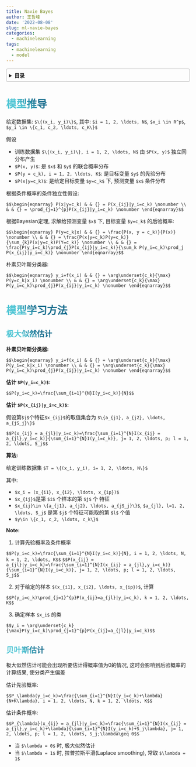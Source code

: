```yaml
---
title: Navie Bayes
author: 王哲峰
date: '2022-08-08'
slug: ml-navie-bayes
categories:
  - machinelearning
tags:
  - machinelearning
  - model
---
```


<style>
h1 {
    background-color: #2B90B6;
    background-image: linear-gradient(45deg, #4EC5D4 10%, #146b8c 20%);
    background-size: 100%;
    -webkit-background-clip: text;
    -moz-background-clip: text;
    -webkit-text-fill-color: transparent;
    -moz-text-fill-color: transparent;
}
h2 {
    background-color: #2B90B6;
    background-image: linear-gradient(45deg, #4EC5D4 10%, #146b8c 20%);
    background-size: 100%;
    -webkit-background-clip: text;
    -moz-background-clip: text;
    -webkit-text-fill-color: transparent;
    -moz-text-fill-color: transparent;
}
h3 {
    background-color: #2B90B6;
    background-image: linear-gradient(45deg, #4EC5D4 10%, #146b8c 20%);
    background-size: 100%;
    -webkit-background-clip: text;
    -moz-background-clip: text;
    -webkit-text-fill-color: transparent;
    -moz-text-fill-color: transparent;
}
details {
    border: 1px solid #aaa;
    border-radius: 4px;
    padding: .5em .5em 0;
}
summary {
    font-weight: bold;
    margin: -.5em -.5em 0;
    padding: .5em;
}
details[open] {
    padding: .5em;
}
details[open] summary {
    border-bottom: 1px solid #aaa;
    margin-bottom: .5em;
}
</style>

<details><summary>目录</summary><p>

- [模型推导](#模型推导)
- [模型学习方法](#模型学习方法)
  - [极大似然估计](#极大似然估计)
  - [贝叶斯估计](#贝叶斯估计)
</p></details><p></p>


# 模型推导

给定数据集: `$\{(x_i, y_i)\}$`, 其中: `$i = 1, 2, \ldots, N$`, `$x_i \in R^p$`, `$y_i \in \{c_1, c_2, \ldots, c_K\}$`

假设

- 训练数据集 `$\{(x_i, y_i)\}, i = 1, 2, \ldots, N$` 由 `$P(x, y)$` 独立同分布产生
- `$P(x, y)$`:  是 `$x$` 和 `$y$` 的联合概率分布
- `$P(y = c_k), i = 1, 2, \ldots, K$`: 是目标变量 `$y$` 的先验分布
- `$P(x|y=c_k)$`: 是给定目标变量 `$y=c_k$` 下, 预测变量 `$x$` 条件分布

根据条件概率的条件独立性假设: 

`$$\begin{eqnarray}
   P(x|y=c_k) & & {} = P(x_{ij}|y_i=c_k) \nonumber \\
   		   & & {} = \prod_{j=1}^{p}P(x_{ij}|y_i=c_k) \nonumber
   \end{eqnarray}$$`

根据Bayesian定理, 求解给预测变量 `$x$` 下, 目标变量 `$y=c_k$` 的后验概率: 

`$$\begin{eqnarray}
   P(y=c_k|x) & & {} = \frac{P(x, y = c_k)}{P(x)} \nonumber \\
   		   & & {} = \frac{P(x|y=c_k)P(y=c_k)}{\sum_{k}P(x|y=c_k)P(Y=c_k)} \nonumber \\
   		   & & {} = \frac{P(y_i=c_k)\prod_{j}P(x_{ij}|y_i=c_k)}{\sum_k P(y_i=c_k)\prod_j P(x_{ij}|y_i=c_k)} \nonumber
   \end{eqnarray}$$`

朴素贝叶斯分类器: 

`$$\begin{eqnarray}
   y_i=f(x_i) & & {} = \arg\underset{c_k}{\max} P(y=c_k|x_i) \nonumber \\
   	       & & {} = \arg\underset{c_k}{\max} P(y_i=c_k)\prod_{j}P(x_{ij}|y_i=c_k) \nonumber
   \end{eqnarray}$$`

# 模型学习方法

## 极大似然估计

**朴素贝叶斯分类器:**

`$$\begin{eqnarray}
   y_i=f(x_i) & & {} = \arg\underset{c_k}{\max} P(y_i=c_k|x_i) \nonumber \\
   	       & & {} = \arg\underset{c_k}{\max} P(y_i=c_k)\prod_{j}P(x_{ij}|y_i=c_k) \nonumber
   \end{eqnarray}$$`

**估计 `$P(y_i=c_k)$`:**

`$$P(y_i=c_k)=\frac{\sum_{i=1}^{N}I(y_i=c_k)}{N}$$`

**估计 `$P(x_{ij}|y_i=c_k)$`:**

假设第`$j$`个特征`$x_{ij}$`的取值集合为 `$\{a_{j1}, a_{j2}, \ldots, a_{jS_j}\}$`

`$$P(x_{ij} = a_{jl}|y_i=c_k)=\frac{\sum_{i=1}^{N}I(x_{ij} = a_{jl},y_i=c_k)}{\sum_{i=1}^{N}I(y_i=c_k)}, j= 1, 2, \ldots, p; l = 1, 2, \ldots, S_j$$`

**算法:**

给定训练数据集 `$T = \{(x_i, y_i), i= 1, 2, \ldots, N\}$`

其中: 

- `$x_i = (x_{i1}, x_{i2}, \ldots, x_{ip})$`
- `$x_{ij}$`是第 `$i$` 个样本的第 `$j$` 个 特征
- `$x_{ij}\in \{a_{j1}, a_{j2}, \ldots, a_{jS_j}\}$`, `$a_{jl}, l=1, 2, \ldots, S_j$` 是第 `$j$` 个特征可能取的第 `$l$` 个值
- `$y\in \{c_1, c_2, \ldots, c_k\}$`

**Note:**

1. 计算先验概率及条件概率

`$$P(y_i=c_k)=\frac{\sum_{i=1}^{N}I(y_i=c_k)}{N}, i = 1, 2, \ldots, N, k = 1, 2, \ldots, K$$`
`$$P(x_{ij} = a_{jl}|y_i=c_k)=\frac{\sum_{i=1}^{N}I(x_{ij} = a_{jl},y_i=c_k)}{\sum_{i=1}^{N}I(y_i=c_k)}, j= 1, 2, \ldots, p; l = 1, 2, \ldots, S_j$$`

2. 对于给定的样本 `$(x_{i1}, x_{i2}, \ldots, x_{ip})$`, 计算 

`$$P(y_i=c_k)\prod_{j=1}^{p}P(x_{ij}=a_{jl}|y_i=c_k), k = 1, 2, \ldots, K$$`

3. 确定样本 `$x_i$` 的类 

`$$y_i = \arg\underset{c_k}{\max}P(y_i=c_k)\prod_{j=1}^{p}P(x_{ij}=a_{jl}|y_i=c_k)$$`



## 贝叶斯估计

极大似然估计可能会出现所要估计得概率值为0的情况, 这时会影响到后验概率的计算结果, 使分类产生偏差

估计先验概率: 

`$$P_\lambda(y_i=c_k)=\frac{\sum_{i=1}^{N}I(y_i=c_k)+\lambda}{N+K\lambda}, i = 1, 2, \ldots, N, k = 1, 2, \ldots, K$$`

估计条件概率: 

`$$P_{\lambda}(x_{ij} = a_{jl}|y_i=c_k)=\frac{\sum_{i=1}^{N}I(x_{ij} = a_{jl},y_i=c_k)+\lambda}{\sum_{i=1}^{N}I(y_i=c_k)+S_j\lambda}, j= 1, 2, \ldots, p; l = 1, 2, \ldots, S_j;\lambda\geq 0$$`

- 当 `$\lambda = 0$` 时, 极大似然估计
- 当 `$\lambda = 1$` 时, 拉普拉斯平滑(Laplace smoothing), 常取 `$\lambda = 1$`
